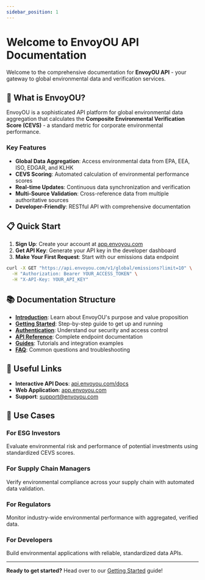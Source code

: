 ```yaml
---
sidebar_position: 1
---
```


# Welcome to EnvoyOU API Documentation

Welcome to the comprehensive documentation for **EnvoyOU API** - your gateway to global environmental data and verification services.

## 🚀 What is EnvoyOU?

EnvoyOU is a sophisticated API platform for global environmental data aggregation that calculates the **Composite Environmental Verification Score (CEVS)** - a standard metric for corporate environmental performance.

### Key Features

- **Global Data Aggregation**: Access environmental data from EPA, EEA, ISO, EDGAR, and KLHK
- **CEVS Scoring**: Automated calculation of environmental performance scores
- **Real-time Updates**: Continuous data synchronization and verification
- **Multi-Source Validation**: Cross-reference data from multiple authoritative sources
- **Developer-Friendly**: RESTful API with comprehensive documentation

## 📋 Quick Start

1. **Sign Up**: Create your account at [app.envoyou.com](https://app.envoyou.com)
2. **Get API Key**: Generate your API key in the developer dashboard
3. **Make Your First Request**: Start with our emissions data endpoint

```bash
curl -X GET "https://api.envoyou.com/v1/global/emissions?limit=10" \
  -H "Authorization: Bearer YOUR_ACCESS_TOKEN" \
  -H "X-API-Key: YOUR_API_KEY"
```

## 📚 Documentation Structure

- **[Introduction](./introduction.md)**: Learn about EnvoyOU's purpose and value proposition
- **[Getting Started](./getting-started.md)**: Step-by-step guide to get up and running
- **[Authentication](./api/authentication.md)**: Understand our security and access control
- **[API Reference](./api/api-reference.md)**: Complete endpoint documentation
- **[Guides](./guides/)**: Tutorials and integration examples
- **[FAQ](./faq.md)**: Common questions and troubleshooting

## 🔗 Useful Links

- **Interactive API Docs**: [api.envoyou.com/docs](https://api.envoyou.com/docs)
- **Web Application**: [app.envoyou.com](https://app.envoyou.com)
- **Support**: [support@envoyou.com](mailto:support@envoyou.com)

## 🎯 Use Cases

### For ESG Investors
Evaluate environmental risk and performance of potential investments using standardized CEVS scores.

### For Supply Chain Managers
Verify environmental compliance across your supply chain with automated data validation.

### For Regulators
Monitor industry-wide environmental performance with aggregated, verified data.

### For Developers
Build environmental applications with reliable, standardized data APIs.

---

**Ready to get started?** Head over to our [Getting Started](./getting-started.md) guide!